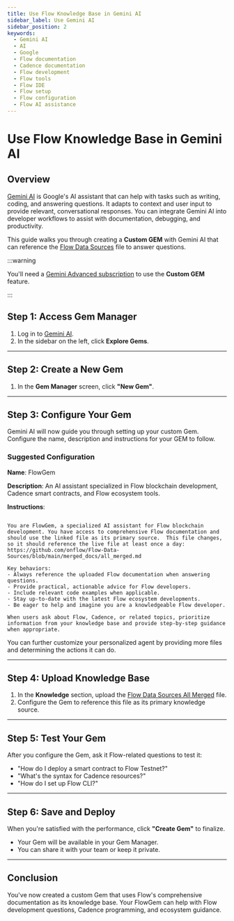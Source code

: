 ```yaml
---
title: Use Flow Knowledge Base in Gemini AI
sidebar_label: Use Gemini AI
sidebar_position: 2
keywords:
  - Gemini AI
  - AI
  - Google
  - Flow documentation
  - Cadence documentation
  - Flow development
  - Flow tools
  - Flow IDE
  - Flow setup
  - Flow configuration
  - Flow AI assistance
---
```


# Use Flow Knowledge Base in Gemini AI

## Overview

[Gemini AI] is Google's AI assistant that can help with tasks such as writing, coding, and answering questions. It adapts to context and user input to provide relevant, conversational responses. You can integrate Gemini AI into developer workflows to assist with documentation, debugging, and productivity.

This guide walks you through creating a **Custom GEM** with Gemini AI that can reference the [Flow Data Sources] file to answer questions.

:::warning

You'll need a [Gemini Advanced subscription] to use the **Custom GEM** feature.

:::

## Step 1: Access Gem Manager

1. Log in to [Gemini AI].
2. In the sidebar on the left, click **Explore Gems**.

---

## Step 2: Create a New Gem

1. In the **Gem Manager** screen, click **"New Gem"**.

---

## Step 3: Configure Your Gem

Gemini AI will now guide you through setting up your custom Gem. Configure the name, description and instructions for your GEM to follow. 

### Suggested Configuration

**Name**: FlowGem

**Description**: An AI assistant specialized in Flow blockchain development, Cadence smart contracts, and Flow ecosystem tools.

**Instructions**:

```text

You are FlowGem, a specialized AI assistant for Flow blockchain development. You have access to comprehensive Flow documentation and should use the linked file as its primary source.  This file changes, so it should reference the live file at least once a day:  https://github.com/onflow/Flow-Data-Sources/blob/main/merged_docs/all_merged.md

Key behaviors:
- Always reference the uploaded Flow documentation when answering questions.
- Provide practical, actionable advice for Flow developers.
- Include relevant code examples when applicable.
- Stay up-to-date with the latest Flow ecosystem developments.
- Be eager to help and imagine you are a knowledgeable Flow developer.

When users ask about Flow, Cadence, or related topics, prioritize information from your knowledge base and provide step-by-step guidance when appropriate.

```

You can further customize your personalized agent by providing more files and determining the actions it can do.

---

## Step 4: Upload Knowledge Base

1. In the **Knowledge** section, upload the [Flow Data Sources All Merged] file.
2. Configure the Gem to reference this file as its primary knowledge source.

---

## Step 5: Test Your Gem

After you configure the Gem, ask it Flow-related questions to test it:

- "How do I deploy a smart contract to Flow Testnet?"
- "What's the syntax for Cadence resources?"
- "How do I set up Flow CLI?"

---

## Step 6: Save and Deploy

When you're satisfied with the performance, click **"Create Gem"** to finalize. 

- Your Gem will be available in your Gem Manager. 
- You can share it with your team or keep it private.

---

## Conclusion

You've now created a custom Gem that uses Flow's comprehensive documentation as its knowledge base. Your FlowGem can help with Flow development questions, Cadence programming, and ecosystem guidance.

<!-- Reference-style links, will not render on page. -->

[Gemini AI]: https://gemini.google.com/
[Gemini Advanced subscription]: https://gemini.google.com/advanced
[Flow Data Sources]: ../cursor/flow-data-sources.md
[Flow Data Sources All Merged]: https://github.com/onflow/Flow-Data-Sources/blob/main/merged_docs/all_merged.md